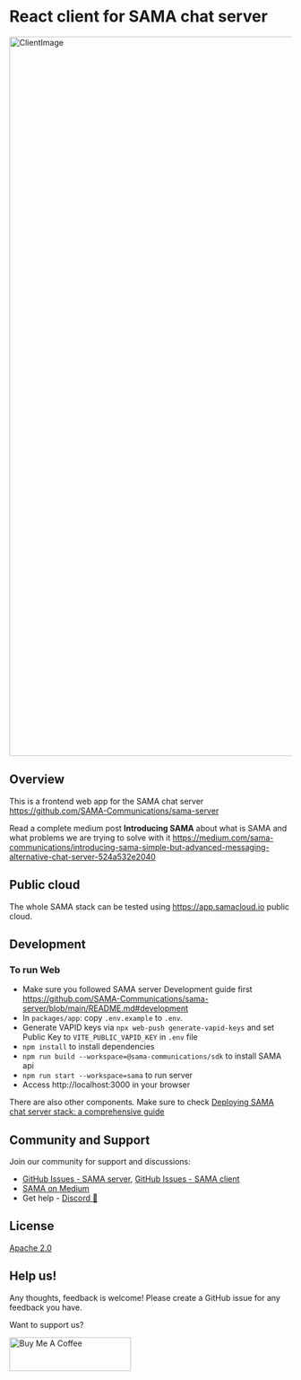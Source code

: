 # React client for SAMA chat server

<img width="1282" alt="ClientImage" src="https://github.com/SAMA-Communications/sama-client/assets/98953475/fe8dfd1c-462d-46d2-aa24-5792b36e23f2">

## Overview

This is a frontend web app for the SAMA chat server https://github.com/SAMA-Communications/sama-server

Read a complete medium post **Introducing SAMA** about what is SAMA and what problems we are trying to solve with it https://medium.com/sama-communications/introducing-sama-simple-but-advanced-messaging-alternative-chat-server-524a532e2040

## Public cloud

The whole SAMA stack can be tested using https://app.samacloud.io public cloud.

## Development

### To run Web

- Make sure you followed SAMA server Development guide first https://github.com/SAMA-Communications/sama-server/blob/main/README.md#development
- In `packages/app`: copy `.env.example` to `.env`.
- Generate VAPID keys via `npx web-push generate-vapid-keys` and set Public Key to `VITE_PUBLIC_VAPID_KEY` in `.env` file
- `npm install` to install dependencies
- `npm run build --workspace=@sama-communications/sdk` to install SAMA api
- `npm run start --workspace=sama` to run server
- Access http://localhost:3000 in your browser

There are also other components. Make sure to check [Deploying SAMA chat server stack: a comprehensive guide](https://medium.com/sama-communications/deploying-sama-chat-server-stack-a-comprehensive-guide-294ddb9a2d78)

## Community and Support

Join our community for support and discussions:

- [GitHub Issues - SAMA server](https://github.com/SAMA-Communications/sama-server/issues), [GitHub Issues - SAMA client](https://github.com/SAMA-Communications/sama-client/issues)
- [SAMA on Medium](https://medium.com/sama-communications)
- Get help - [Discord 💬](https://discord.gg/bHSm9a7DpC)

## License

[Apache 2.0](LICENSE)

## Help us!

Any thoughts, feedback is welcome! Please create a GitHub issue for any feedback you have.

Want to support us?

<a href="https://www.buymeacoffee.com/khomenkoigor" target="_blank"><img src="https://cdn.buymeacoffee.com/buttons/v2/default-blue.png" alt="Buy Me A Coffee" style="height: 60px !important;width: 217px !important;" ></a>
